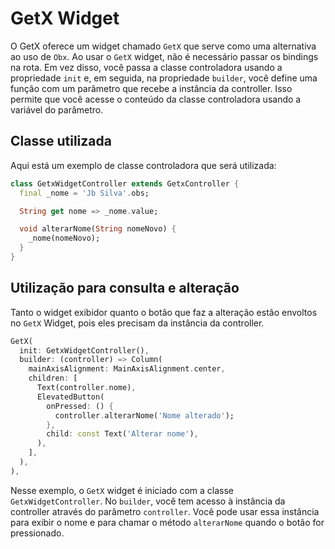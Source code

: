 # GetX Widget

O GetX oferece um widget chamado `GetX` que serve como uma alternativa ao uso de `Obx`. Ao usar o `GetX` widget, não é necessário passar os bindings na rota. Em vez disso, você passa a classe controladora usando a propriedade `init` e, em seguida, na propriedade `builder`, você define uma função com um parâmetro que recebe a instância da controller. Isso permite que você acesse o conteúdo da classe controladora usando a variável do parâmetro.

## Classe utilizada

Aqui está um exemplo de classe controladora que será utilizada:

```dart
class GetxWidgetController extends GetxController {
  final _nome = 'Jb Silva'.obs;

  String get nome => _nome.value;

  void alterarNome(String nomeNovo) {
    _nome(nomeNovo);
  }
}
```

## Utilização para consulta e alteração

Tanto o widget exibidor quanto o botão que faz a alteração estão envoltos no `GetX` Widget, pois eles precisam da instância da controller.

```dart
GetX(
  init: GetxWidgetController(),
  builder: (controller) => Column(
    mainAxisAlignment: MainAxisAlignment.center,
    children: [
      Text(controller.nome),
      ElevatedButton(
        onPressed: () {
          controller.alterarNome('Nome alterado');
        },
        child: const Text('Alterar nome'),
      ),
    ],
  ),
),
```

Nesse exemplo, o `GetX` widget é iniciado com a classe `GetxWidgetController`. No `builder`, você tem acesso à instância da controller através do parâmetro `controller`. Você pode usar essa instância para exibir o nome e para chamar o método `alterarNome` quando o botão for pressionado.